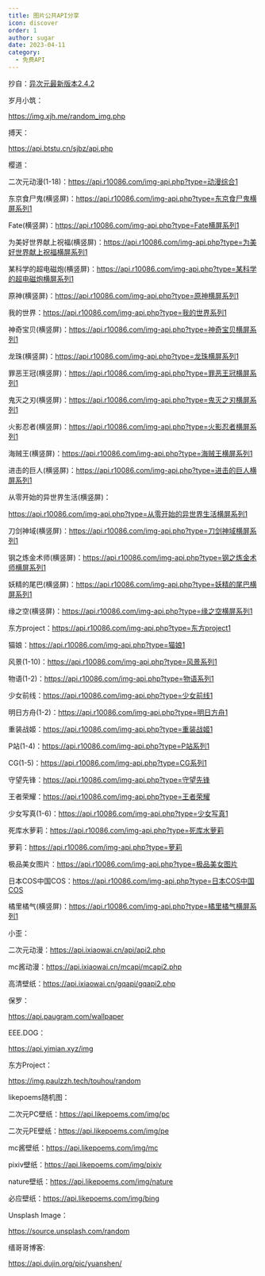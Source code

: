```yaml
---
title: 图片公共API分享
icon: discover
order: 1
author: sugar
date: 2023-04-11
category:
  - 免费API
---
```





抄自：[异次元最新版本2.4.2](https://mp.weixin.qq.com/s?__biz=MzU1OTA0OTExMg==&mid=2247486697&idx=1&sn=0ab6403e6fdd5bfac9b9da7092e38ab1&chksm=fc1c7c1ecb6bf508858d98f03a649e92efe92754cf8fb1c382877cf3cecd8934b69cf5f27e34&scene=0&subscene=7&clicktime=1681150129&enterid=1681150129&sessionid=0&ascene=7&fasttmpl_type=0&fasttmpl_fullversion=6630318-zh_CN-zip&fasttmpl_flag=0&realreporttime=1681150129188&devicetype=android-33&version=28002253&nettype=ctnet&abtest_cookie=AAACAA%3D%3D&lang=zh_CN&session_us=gh_8475d34cd017&countrycode=CN&exportkey=n_ChQIAhIQkE7ori%2BpA7JwuBdwtiRktBLrAQIE97dBBAEAAAAAAKZeCKRnXOEAAAAOpnltbLcz9gKNyK89dVj0FJcvCO4kzDBwCjpwwmdjr0rQsw5LYNu6ckWYitGoR58BzIeryC6erEUpXojR8ANUOtxSWDXIs%2FYwVhYJNwRCYA153qB16hiXdvE8qwKpU1tkcBg%2BMPrCP%2BLTkGkGACRb9MFwA5QUUCMRdHKz4ypwChWLOe7BtB9U1T3TbucSYotL4kmsHM3LmDAJHdtVlc2EwubBl1jkcw%2BHSfhF7mpOl7XRy%2FgtqEihJbrDQxYu7jISWlV7CV0KLqKazD%2FwHYRwUFpDxIg%3D&pass_ticket=TR9kW6jszxDHMdZlrCC7s2UuPf754FensFNhL3DMWtKRpY5FWyx7u7T%2F%2FKgbFMBAn%2F8wJFCA0CciHpcvdW1g%2BA%3D%3D&wx_header=3)



岁月小筑：

https://img.xjh.me/random_img.php

搏天：

https://api.btstu.cn/sjbz/api.php

樱道：

二次元动漫(1-18)：https://api.r10086.com/img-api.php?type=动漫综合1

东京食尸鬼(横竖屏)：https://api.r10086.com/img-api.php?type=东京食尸鬼横屏系列1

Fate(横竖屏)：https://api.r10086.com/img-api.php?type=Fate横屏系列1

为美好世界献上祝福(横竖屏)：https://api.r10086.com/img-api.php?type=为美好世界献上祝福横屏系列1

某科学的超电磁炮(横竖屏)：https://api.r10086.com/img-api.php?type=某科学的超电磁炮横屏系列1

原神(横竖屏)：https://api.r10086.com/img-api.php?type=原神横屏系列1

我的世界：https://api.r10086.com/img-api.php?type=我的世界系列1

神奇宝贝(横竖屏)：https://api.r10086.com/img-api.php?type=神奇宝贝横屏系列1

龙珠(横竖屏)：https://api.r10086.com/img-api.php?type=龙珠横屏系列1

罪恶王冠(横竖屏)：https://api.r10086.com/img-api.php?type=罪恶王冠横屏系列1

鬼灭之刃(横竖屏)：https://api.r10086.com/img-api.php?type=鬼灭之刃横屏系列1

火影忍者(横竖屏)：https://api.r10086.com/img-api.php?type=火影忍者横屏系列1

海贼王(横竖屏)：https://api.r10086.com/img-api.php?type=海贼王横屏系列1

进击的巨人(横竖屏)：https://api.r10086.com/img-api.php?type=进击的巨人横屏系列1

从零开始的异世界生活(横竖屏)：

https://api.r10086.com/img-api.php?type=从零开始的异世界生活横屏系列1

刀剑神域(横竖屏)：https://api.r10086.com/img-api.php?type=刀剑神域横屏系列1

钢之炼金术师(横竖屏)：https://api.r10086.com/img-api.php?type=钢之炼金术师横屏系列1

妖精的尾巴(横竖屏)：https://api.r10086.com/img-api.php?type=妖精的尾巴横屏系列1

缘之空(横竖屏)：https://api.r10086.com/img-api.php?type=缘之空横屏系列1

东方project：https://api.r10086.com/img-api.php?type=东方project1

猫娘：https://api.r10086.com/img-api.php?type=猫娘1

风景(1-10)：https://api.r10086.com/img-api.php?type=风景系列1

物语(1-2)：https://api.r10086.com/img-api.php?type=物语系列1

少女前线：https://api.r10086.com/img-api.php?type=少女前线1

明日方舟(1-2)：https://api.r10086.com/img-api.php?type=明日方舟1

重装战姬：https://api.r10086.com/img-api.php?type=重装战姬1

P站(1-4)：https://api.r10086.com/img-api.php?type=P站系列1

CG(1-5)：https://api.r10086.com/img-api.php?type=CG系列1

守望先锋：https://api.r10086.com/img-api.php?type=守望先锋

王者荣耀：https://api.r10086.com/img-api.php?type=王者荣耀

少女写真(1-6)：https://api.r10086.com/img-api.php?type=少女写真1

死库水萝莉：https://api.r10086.com/img-api.php?type=死库水萝莉

萝莉：https://api.r10086.com/img-api.php?type=萝莉

极品美女图片：https://api.r10086.com/img-api.php?type=极品美女图片

日本COS中国COS：https://api.r10086.com/img-api.php?type=日本COS中国COS

橘里橘气(横竖屏)：https://api.r10086.com/img-api.php?type=橘里橘气横屏系列1



小歪：

二次元动漫：https://api.ixiaowai.cn/api/api2.php

mc酱动漫：https://api.ixiaowai.cn/mcapi/mcapi2.php

高清壁纸：https://api.ixiaowai.cn/gqapi/gqapi2.php



保罗：

https://api.paugram.com/wallpaper



EEE.DOG：

https://api.yimian.xyz/img



东方Project：

https://img.paulzzh.tech/touhou/random



likepoems随机图：

二次元PC壁纸：https://api.likepoems.com/img/pc

二次元PE壁纸：https://api.likepoems.com/img/pe

mc酱壁纸：https://api.likepoems.com/img/mc

pixiv壁纸：https://api.likepoems.com/img/pixiv

nature壁纸：https://api.likepoems.com/img/nature

必应壁纸：https://api.likepoems.com/img/bing


Unsplash Image：

https://source.unsplash.com/random



缙哥哥博客: 

https://api.dujin.org/pic/yuanshen/
